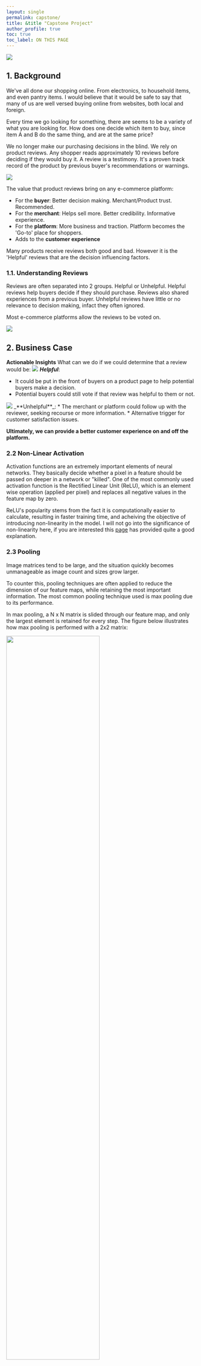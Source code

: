 ```yaml
---
layout: single
permalink: capstone/
title: &title "Capstone Project"
author_profile: true
toc: true
toc_label: ON THIS PAGE
---
```

<img src="/assets/images/capstone_banner.jpg">

## 1. Background

We've all done our shopping online. From electronics, to household items, and even pantry items. I would believe that it would be safe to say that many of us are well versed buying online from websites, both local and foreign.

Every time we go looking for something, there are seems to be a variety of what you are looking for. How does one decide which item to buy, since item A and B do the same thing, and are at the same price?

We no longer make our purchasing decisions in the blind. We rely on product reviews. Any shopper reads approximately 10 reviews before deciding if they would buy it. A review is a testimony. It's a proven track record of the product by previous buyer's recommendations or warnings.

<img src="/assets/images/capstone_review.jpg">

The value that product reviews bring on any e-commerce platform:
* For the **buyer**: Better decision making. Merchant/Product trust. Recommended.
* For the **merchant**: Helps sell more. Better credibility. Informative experience.
* For the **platform**: More business and traction. Platform becomes the 'Go-to' place for shoppers.
* Adds to the **customer experience**

Many products receive reviews both good and bad. However it is the 'Helpful' reviews that are the decision influencing factors.

### 1.1. Understanding Reviews

Reviews are often separated into 2 groups. Helpful or Unhelpful. Helpful reviews help buyers decide if they should purchase. Reviews also shared experiences from a previous buyer. Unhelpful reviews have little or no relevance to decision making, infact they often ignored.

Most e-commerce platforms allow the reviews to be voted on.

<img src="/assets/images/capstone_eg.jpg">

## 2. Business Case
**Actionable Insights**
What can we do if we could determine that a review would be:
<img src="/assets/images/capstone_helpful.jpg">
_**Helpful**_:
* It could be put in the front of buyers on a product page to help potential buyers make a decision.
* Potential buyers could still vote if that review was helpful to them or not.

<img src="/assets/images/capstone_unhelpful.jpg">
_**Unhelpful**_:
* The merchant or platform could follow up with the reviewer, seeking recourse or more information.
* Alternative trigger for customer satisfaction issues.

**Ultimately, we can provide a better customer experience on and off the platform.**


### 2.2 Non-Linear Activation

Activation functions are an extremely important elements of neural networks. They basically decide whether a pixel in a feature should be passed on deeper in a network or "killed". One of the most commonly used activation function is the Rectified Linear Unit (ReLU), which is an element wise operation (applied per pixel) and replaces all negative values in the feature map by zero. 

ReLU's popularity stems from the fact it is computationally easier to calculate, resulting in faster training time, and acheiving the objective of introducing non-linearity in the model. I will not go into the significance of non-linearity here, if you are interested this [page]() has provided quite a good explanation. 

### 2.3 Pooling

Image matrices tend to be large, and the situation quickly becomes unmanageable as image count and sizes grow larger. 

To counter this, pooling techniques are often applied to reduce the dimension of our feature maps, while retaining the most important information. The most common pooling technique used is max pooling due to its performance. 

In max pooling, a N x N matrix is slided through our feature map, and only the largest element is retained for every step. The figure below illustrates how max pooling is performed with a 2x2 matrix:

<img src="/assets/images/maxpool.gif" width="70%">

### 2.4 Fully Connected Layer
The final part to a CNN is always a Fully Connected Layer. The term “fully connected” implies that every neuron in the previous layer is connected to every neuron on the next. The Fully Connected layer is a traditional Multi Layer Perceptron that uses a softmax activation function in the output layer. This softmax activation function works by assigning a probability to each of the training category, such that it adds up to 1. The category with the highest probability will then be the prediction.  

Think of this part like a puzzle. Prior to this, the features extracted can be thought of as pieces to the puzzle. One then has to join all of these pieces before you can get and comprehend the image.

Now that we have an understanding on how CNN works, its time to move on to our star today Joe. Read on to find out how he is built!

## 3. Methodology
The approach to building Joe can be split into 4 main parts:
1. Mining the dataset
2. Pre-process the images
3. Buildning and training the CNN
4. Evaluating results

### 3.1 Dataset
The dataset used for this project are obtained from 2 sources:
* [VegFru](http://openaccess.thecvf.com/content_ICCV_2017/papers/Hou_VegFru_A_Domain-Specific_ICCV_2017_paper.pdf) database from University of Science and Technology China.  
* Web scraped from the internet (Primary Source)

A total of 15 fruits and vegetables are selected for training Joe:
1. Apple
2. Asparagus
3. Banana
4. Broccoli
5. Cabbage
6. Capsicums
7. Cherry
8. Cherry Tomato
9. Chilli
10. Grapes
11. Mango
12. Pak Choi
13. Soursop
14. Spinach
15. Strawberry

Each category contains at least 2,000 images to ensure sufficient representation, for a grand total of 37,000 images used. 

It is highly recommended that your images contain a good mix of clean and noisy images. The rationale behind is clean images will train the machine to pinpoint the object of interest, whereas noisy images will train the machine for real world application.

Sample Images:
<img src="/assets/images/Sample.png" width="100%">

Main packages used for Joe:
1. Numpy
2. PIL
3. os, shutil
5. matplotlib
6. sci-kit learn
7. keras with tensorflow-gpu backend


### 3.2 Preprocessing Images
The preprocessing stage can be split into 3 main steps:
1. Manual review and removal of irrelevant images
2. Cropping and renaming of images with Python for easy reference
3. Train-validate-test split with Python

For point 3, 100 images are randomly selected from each category for testing. A 80/20 split is done randomly on the remaining images for training and validation. I shall not go into details here, and the codes to above can be found on my github.


## 4. Building Joe with Keras

Now its time to go into the architecture of Joe!

### 4.1 Defining Joe's Architecture
 
```python
input_shape = (128, 128, 3)
num_classes = 15

model = Sequential()

model.add(Convolution2D(32, (3, 3), padding='same', activation='relu', input_shape=input_shape))
model.add(BatchNormalization())
model.add(Convolution2D(32, (3, 3), padding='same', activation='relu'))
model.add(BatchNormalization())
model.add(MaxPooling2D(pool_size=(2, 2)))
model.add(Dropout(0.25))

model.add(Convolution2D(64, (3, 3), padding='same', activation='relu'))
model.add(BatchNormalization())
model.add(Convolution2D(64, (3, 3), padding='same', activation='relu'))
model.add(BatchNormalization())
model.add(MaxPooling2D(pool_size=(2, 2)))
model.add(Dropout(0.25))

model.add(Convolution2D(128, (3, 3), padding='same', activation='relu'))
model.add(BatchNormalization())
model.add(Convolution2D(128, (3, 3), padding='same', activation='relu'))
model.add(BatchNormalization())
model.add(MaxPooling2D(pool_size=(2, 2)))
model.add(Dropout(0.25))

model.add(Flatten())
model.add(Dense(256, activation='relu'))
model.add(BatchNormalization())
model.add(Dropout(0.5))
model.add(Dense(num_classes, activation='softmax'))

model.compile(loss='categorical_crossentropy', optimizer='adam',metrics=["accuracy"])
```

To understand the model above, each Convolution2D() defines a single convolution layer. Using the first layer as an example:
* 32 refers to the number of filters used
* (3,3) refers to the size of the filter
* Activation function to use is ReLU
* Input shape of (128,128,3) refers to the width, height, number of colour channels of the input image

Notice that there is a parameter called padding. Recall the earlier illustration on filters in section 2.1, the resulting feature map is always smaller than that of the original. A 'same' padding will ensure the input and output of the convolution layer to be of the same size through a technique called zero padding.

We have also added various Dropout layers in our Keras model. At each dropout layer, a portion of the features extracted will be randomly discarded based on the fraction defined. The Dropout layer acts like a regulariser to prevent overfitting of Joe.


### 4.2. Training Joe

Keras has provided a very useful ImageDataGenerator class that defines the configuration for image data preparation and augmentation. This allows images to be augmented real time on the fly before being pass into the CNN, which has an effect of artificially increasing your dataset. 

Each specification defined this class can potentially increase your dataset by 100%, which is especially useful when your dataset is small. For a full list of options, you may refer to [Keras documentation](https://keras.io/preprocessing/image/).

```python
train_datagen = ImageDataGenerator(rescale = 1./255,
                                   width_shift_range = 0.1,
                                   height_shift_range = 0.1,
                                   rotation_range = 40,
                                   zoom_range = 0.2,
                                   horizontal_flip = True)

validate_datagen = ImageDataGenerator(rescale = 1./255)

training_set = train_datagen.flow_from_directory(Training_images,
                                                 target_size = (128, 128),
                                                 batch_size = 32,
                                                 class_mode = 'categorical')

validate_set = validate_datagen.flow_from_directory(Validation_images,
                                                    target_size = (128, 128),
                                                    batch_size = 32,
                                                    class_mode = 'categorical')
```

Joe is then trained by calling the fit generator method from Keras. We train Joe over 200 epochs and a batch size of 32. To put it simply, an epoch is considered completed when the machine has run through your entire dataset once.

```python
hist = model.fit_generator(training_set,
                           steps_per_epoch = (training_count//batch_size),
                           epochs = 200,
                           validation_data = validation_set,
                           validation_steps = (validation_count//batch_size),  
                           callbacks = [csv_log, checkpointer])
```

### 4.3 Model Evaluation
After training, we will test our model on the 1,500 test images selected during the pre-processing stage, which are images Joe has never seen before. This is crucial as it checks if our model is good at generalising new images and not just on images it is trained on i.e. overfitting.

We will choose the model weights at epoch 125 for the test as it has the best loss and accuracy, and use the f1-score as the key metric to evaluate Joe.

**Confusion Matrix:**
![png](cap/output_18_0.png)

**Classification report**

                   precision    recall  f1-score   support
    
            Apple       1.00      0.93      0.96       100
        Asparagus       0.99      0.95      0.97       100
           Banana       0.99      0.99      0.99       100
         Broccoli       0.97      0.99      0.98       100
          Cabbage       0.93      0.99      0.96       100
        Capsicums       0.96      0.96      0.96       100
           Cherry       0.97      0.98      0.98       100
    Cherry Tomato       0.94      0.99      0.97       100
           Chilli       0.99      0.94      0.96       100
           Grapes       0.93      0.99      0.96       100
            Mango       0.98      0.99      0.99       100
          Pakchoi       0.94      0.96      0.95       100
          Soursop       0.98      0.95      0.96       100
          Spinach       0.99      0.93      0.96       100
       Strawberry       0.96      0.98      0.97       100
    
      avg / total       0.97      0.97      0.97      1500


Not bad at all! Joe scored a astonishing 97% in test accuracy! I have taken a step further to evaluate the top 3 error rate. Simply put, if the correct label is predicted within the top 3 probabilities, it will be considered as correct. This further improves our accuracy to 99.9% wow!

## 5. Transfer learning

We will next attempt to build Joe via transfer learning to see if a better f1-score can be obtain. Transfer learning is the process of utilising knowledge from a particular task/domain to model for another task/domain, in our case through the use of pre-trained model.

Luckily for us, Keras has a [list](https://keras.io/applications/) of pre-trained models for our implementation. In this project, we will utilise Google's Inception_V3 model and retrain the last layer of the model to classify our 15 groceries. 

### 5.1 Defining the architecture
Retraining the model is as simple as loading up the model in your terminal, and specifying the images that you wish to classify.

```python
img_width, img_height = 299, 299 #fixed size for InceptionV3
batch_size = 32

# create the base pre-trained model
inception_model = InceptionV3(weights='imagenet', include_top=False)

# add a global spatial average pooling layer
x = inception_model.output
x = GlobalAveragePooling2D()(x)
# let's add a fully-connected layer
x = Dense(1024, activation='relu')(x)
# and an output layer with 15 classes
predictions = Dense(15, activation='softmax')(x)

# this is the model we will train
model = Model(inputs=inception_model.input, outputs=predictions)

# training only the top layers (which were randomly initialized)
# i.e. freeze all convolutional InceptionV3 layers
for layer in inception_model.layers:
    layer.trainable = False

# compile the model
model.compile(optimizer='rmsprop', loss='categorical_crossentropy')

```

Likewise, we call on the ImageDataGenerator class from Keras before training the model using the fit generator method.

### 5.2 Model Evaluation
**Confusion Matrix:**
![png](cap/output_15_0.png)

**Classification report**

                   precision    recall  f1-score   support
    
            Apple       0.87      0.83      0.85       100
        Asparagus       1.00      0.76      0.86       100
           Banana       0.94      0.96      0.95       100
         Broccoli       0.96      0.99      0.98       100
          Cabbage       1.00      0.93      0.96       100
        Capsicums       0.90      0.95      0.92       100
           Cherry       0.88      0.80      0.84       100
    Cherry Tomato       0.74      0.97      0.84       100
           Chilli       0.94      0.75      0.83       100
           Grapes       0.90      0.89      0.89       100
            Mango       0.97      0.90      0.93       100
          Pakchoi       0.89      0.97      0.93       100
          Soursop       0.96      1.00      0.98       100
          Spinach       0.85      0.95      0.90       100
       Strawberry       0.94      1.00      0.97       100
    
      avg / total       0.92      0.91      0.91      1500

Sadly, this model only gave us a f1-score of 91%.


## 6. Key Insights
1. **Keras Model**
    - Reviewing the wrongly classified images of the model, some are due to abnormalities like being in a package, some due to distortion of the image
    - For abnormalities, further training with images of such abnormalities will allow us to classify them correctly going forward  
    - In regards to distortion, all images should be cropped first to a square dimension before passing through a CNN
    
2. **Transfer learning**   
    - Being a CNN with much more layers and complexity than our Keras model, one may be puzzled why a lower score was achieved
    - Upon investigation, although Inception V3 was trained on millions of images, only 5 of our classes were represented.  
    - One way to overcome this will be to train more layers instead of only the last in the model to ensure representation of the other classes

3. **Business use case**
    - Both the Transfer Learning model and Keras model have their pros and cons. Some of their advantages are as follows: 

        * **Keras Model**
            - Full control of hyper-parameters
            - Full control of trainable features, depth and complexity of the model  

        * **Transfer learning**
            - Easy to apply
            - Models from different domains may be applicable to business use cases from differing domains  
    
   From a business perspective, it is important to consider whether there is sufficient time to develop the model, or whether accuracy is preferred over speed and utility.
    
4. **Other models**
    Support Vector Machines, Fuzzy measures and Genetic Algorithms exist to classify images. But due to the time constraints of the capstone project, we are only able to explore deep learning, which is by far, out performing the other algorithms according to various research papers. It is still important to give the other models a try for a more in-depth comparison.

## 7. Final words and future work
That's all for now. I do hope you had enjoy reading this and manage to have some takeaways.

Some future work on this that I am currently exploring:
1. Explore object detection techniques where multiple items can be classified in a single image
2. Build an application for Joe (WIP)
